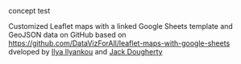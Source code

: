 concept test

Customized Leaflet maps with a linked Google Sheets template and GeoJSON data on GitHub based on 
https://github.com/DataVizForAll/leaflet-maps-with-google-sheets dveloped by [Ilya Ilyankou](https://github.com/ilyankou) and [Jack Dougherty](https://github.com/jackdougherty)
